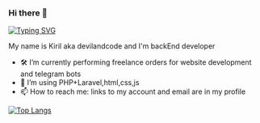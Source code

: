 ### Hi there 👋

<a href="https://git.io/typing-svg"><img src="https://readme-typing-svg.demolab.com?font=Fira+Code&pause=1000&color=1FF721&background=000000E9&center=true&vCenter=true&random=false&width=435&lines=Welcome+to+devilandcode" alt="Typing SVG" /></a>

My name is Kiril aka devilandcode and I'm backEnd developer

- 🛠 I’m currently performing freelance orders for website development and telegram bots
- 🔭 I’m using PHP+Laravel,html,css,js
- 📫 How to reach me: links to my account and email are in my profile

[![Top Langs](https://github-readme-stats.vercel.app/api/top-langs/?username=devilandcode&layout=compact)](https://github.com/anuraghazra/github-readme-stats)

